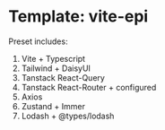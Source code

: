 # Template: vite-epi

Preset includes:

1. Vite + Typescript
2. Tailwind + DaisyUI
3. Tanstack React-Query
4. Tanstack React-Router + configured
5. Axios
6. Zustand + Immer
7. Lodash + @types/lodash
